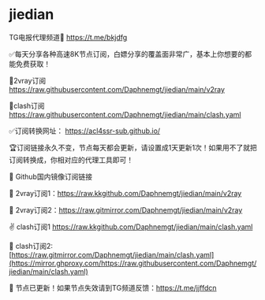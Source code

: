 # jiedian

TG电报代理频道🔗 https://t.me/bkjdfg

✅每天分享各种高速8K节点订阅，白嫖分享的覆盖面非常广，基本上你想要的都能免费获取！

🐔2vray订阅 https://raw.githubusercontent.com/Daphnemgt/jiedian/main/v2ray

🐔clash订阅 https://raw.githubusercontent.com/Daphnemgt/jiedian/main/clash.yaml

✅订阅转换网址： https://acl4ssr-sub.github.io/

🏆订阅链接永久不变，节点每天都会更新，请设置成1天更新1次！如果用不了就把订阅转换成，你相对应的代理工具即可！

🏩 Github国内镜像订阅链接

🏩 2vray订阅1：https://raw.kkgithub.com/Daphnemgt/jiedian/main/v2ray

🏩 2vray订阅2：[https://raw.gitmirror.com/Daphnemgt/jiedian/main/v2ray
](https://mirror.ghproxy.com/https://raw.githubusercontent.com/Daphnemgt/jiedian/main/v2ray)

✌️ clash订阅1 https://raw.kkgithub.com/Daphnemgt/jiedian/main/clash.yaml

🐔 clash订阅2: [https://raw.gitmirror.com/Daphnemgt/jiedian/main/clash.yaml](https://mirror.ghproxy.com/https://raw.githubusercontent.com/Daphnemgt/jiedian/main/clash.yaml)

🐔 节点已更新！如果节点失效请到TG频道反馈：https://t.me/jjffdcn
